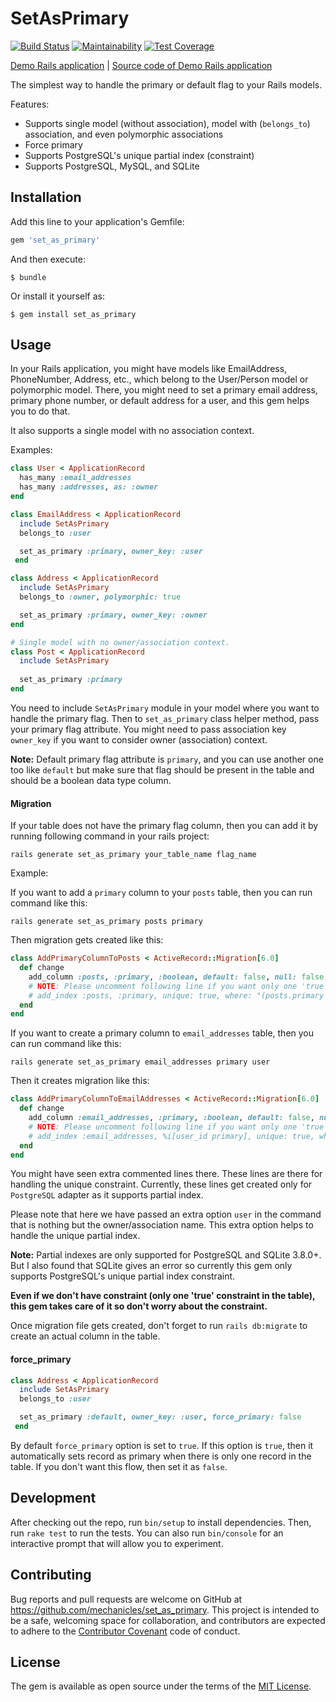 # SetAsPrimary

[![Build Status](https://github.com/mechanicles/set_as_primary/actions/workflows/build.yml/badge.svg?branch=master)](https://github.com/mechanicles/set_as_primary/actions)
[![Maintainability](https://api.codeclimate.com/v1/badges/9aa764138b14b87c8fe1/maintainability)](https://codeclimate.com/github/mechanicles/set_as_primary/maintainability)
[![Test Coverage](https://api.codeclimate.com/v1/badges/9aa764138b14b87c8fe1/test_coverage)](https://codeclimate.com/github/mechanicles/set_as_primary/test_coverage)

[Demo Rails application](https://cryptic-lake-90495.herokuapp.com/) |
[Source code of Demo Rails application](https://github.com/mechanicles/set_as_primary_rails_app)

The simplest way to handle the primary or default flag to
your Rails models.

Features:

* Supports single model (without association), model with (`belongs_to`) association, and even polymorphic associations
* Force primary
* Supports PostgreSQL's unique partial index (constraint)
* Supports PostgreSQL, MySQL, and SQLite

## Installation

Add this line to your application's Gemfile:

```ruby
gem 'set_as_primary'
```

And then execute:

    $ bundle

Or install it yourself as:

    $ gem install set_as_primary

## Usage

In your Rails application, you might have models like EmailAddress, PhoneNumber,
Address, etc., which belong to the User/Person model or polymorphic model. There,
you might need to set a primary email address, primary phone number, or default
address for a user, and this gem helps you to do that.

It also supports a single model with no association context. 

Examples:

```ruby
class User < ApplicationRecord
  has_many :email_addresses
  has_many :addresses, as: :owner
end

class EmailAddress < ApplicationRecord
  include SetAsPrimary
  belongs_to :user

  set_as_primary :primary, owner_key: :user
 end

class Address < ApplicationRecord
  include SetAsPrimary
  belongs_to :owner, polymorphic: true

  set_as_primary :primary, owner_key: :owner
end

# Single model with no owner/association context.
class Post < ApplicationRecord
  include SetAsPrimary
  
  set_as_primary :primary
end
``` 

You need to include `SetAsPrimary` module in your model where you want to handle the primary flag.
Then to `set_as_primary` class helper method, pass your primary flag attribute. You might need to pass
 association key `owner_key` if you want to consider owner (association) context.

**Note:**  Default primary flag attribute is `primary`, and you can use another one too like `default` but
make sure that flag should be present in the table and should be a boolean data type column.

#### Migration

If your table does not have the primary flag column, then you can add it by running 
following command in your rails project:

```ssh
rails generate set_as_primary your_table_name flag_name
```

Example:

If you want to add a `primary` column to your `posts` table, then you can run command like this:

```shell
rails generate set_as_primary posts primary
```

Then migration gets created like this:

```ruby
class AddPrimaryColumnToPosts < ActiveRecord::Migration[6.0]
  def change
    add_column :posts, :primary, :boolean, default: false, null: false
    # NOTE: Please uncomment following line if you want only one 'true' (constraint) in the table.
    # add_index :posts, :primary, unique: true, where: "(posts.primary IS TRUE)"
  end
end
```

If you want to create a primary column to `email_addresses` table, then you can run command like this:

```shell
rails generate set_as_primary email_addresses primary user
```

Then it creates migration like this:

```ruby
class AddPrimaryColumnToEmailAddresses < ActiveRecord::Migration[6.0]
  def change
    add_column :email_addresses, :primary, :boolean, default: false, null: false
    # NOTE: Please uncomment following line if you want only one 'true' (constraint) in the table.
    # add_index :email_addresses, %i[user_id primary], unique: true, where: "(email_addresses.primary IS TRUE)"
  end
end
```
You might have seen extra commented lines there. These lines are there for handling the unique constraint. Currently, these lines get created only for `PostgreSQL` adapter as it supports partial index.

Please note that here we have passed an extra option `user` in the command that is nothing but the owner/association name. This extra option helps to handle the unique partial index.

**Note:** Partial indexes are only supported for PostgreSQL and SQLite 3.8.0+. But I also found that SQLite gives an error so currently this gem only supports PostgreSQL's unique partial index constraint.

**Even if we don't have constraint (only one 'true' constraint in the table), this gem takes care of it so don't worry about the constraint.**

Once migration file gets created, don't forget to run `rails db:migrate` to create an actual column in the table.

#### force_primary

```ruby
class Address < ApplicationRecord
  include SetAsPrimary
  belongs_to :user

  set_as_primary :default, owner_key: :user, force_primary: false
 end
```

By default `force_primary` option is set to `true`. If this option is `true`,
then it automatically sets record as primary when there is only one record in
the table. If you don't want this flow, then set it as `false`.

## Development

After checking out the repo, run `bin/setup` to install dependencies. Then, run
`rake test` to run the tests. You can also run `bin/console` for an interactive
prompt that will allow you to experiment.

## Contributing

Bug reports and pull requests are welcome on GitHub at 
https://github.com/mechanicles/set_as_primary. This project is intended to be a
safe, welcoming space for collaboration, and contributors are expected to adhere
to the [Contributor Covenant](http://contributor-covenant.org) code of conduct.

## License

The gem is available as open source under the terms of the 
[MIT License](https://opensource.org/licenses/MIT).